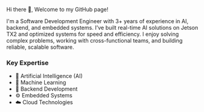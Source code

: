 Hi there 👋, Welcome to my GitHub page!

I'm a Software Development Engineer with 3+ years of experience in AI, backend, and embedded systems. I’ve built real-time AI solutions on Jetson TX2 and optimized systems for speed and efficiency. I enjoy solving complex problems, working with cross-functional teams, and building reliable, scalable software.

### Key Expertise
- 🚀 Artificial Intelligence (AI)
- 🤖 Machine Learning
- 🔧 Backend Development
- ⚙️ Embedded Systems
- ☁️ Cloud Technologies

